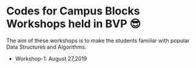 # Codes for Campus Blocks Workshops held in BVP :sunglasses:

The aim of these workshops is to make the students familiar with popular Data Structures and Algorithms. 
* Workshop-1: August 27,2019
